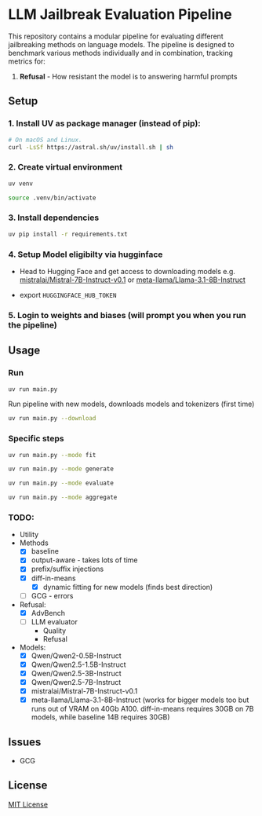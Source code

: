 # LLM Jailbreak Evaluation Pipeline

This repository contains a modular pipeline for evaluating different jailbreaking methods on language models. The pipeline is designed to benchmark various methods individually and in combination, tracking metrics for:

1. **Refusal** - How resistant the model is to answering harmful prompts
<!-- 2. **Utility** - Capabilities on standard benchmarks like MMLU and HellaSwag -->
<!-- 3. **Cost** - Computational expense in both fitting and inference time -->

## Setup

### 1. Install UV as package manager (instead of pip):
```sh
# On macOS and Linux.
curl -LsSf https://astral.sh/uv/install.sh | sh
```

### 2. Create virtual environment
```sh
uv venv
```

```sh
source .venv/bin/activate
```

### 3. Install dependencies
```sh
uv pip install -r requirements.txt
```

### 4. Setup Model eligibilty via hugginface
- Head to Hugging Face and get access to downloading models
e.g. [mistralai/Mistral-7B-Instruct-v0.1](https://huggingface.co/mistralai/Mistral-7B-Instruct-v0.1) or [meta-llama/Llama-3.1-8B-Instruct](https://huggingface.co/meta-llama/Llama-3.1-8B-Instruct)

- export `HUGGINGFACE_HUB_TOKEN`



### 5. Login to weights and biases (will prompt you when you run the pipeline)

## Usage

### Run
```sh
uv run main.py
```
Run pipeline with new models, downloads models and tokenizers (first time)
```sh
uv run main.py --download
```

### Specific steps

```sh
uv run main.py --mode fit

uv run main.py --mode generate

uv run main.py --mode evaluate 

uv run main.py --mode aggregate 
```

### TODO:
- Utility
- Methods
    - [x] baseline
    - [x] output-aware - takes lots of time
    - [x] prefix/suffix injections
    - [x] diff-in-means
        - [x] dynamic fitting for new models (finds best direction)
    - [ ] GCG - errors
- Refusal:
    - [x] AdvBench
    - [ ] LLM evaluator
        - Quality
        - Refusal
- Models:
    - [x] Qwen/Qwen2-0.5B-Instruct
    - [x] Qwen/Qwen2.5-1.5B-Instruct
    - [x] Qwen/Qwen2.5-3B-Instruct
    - [x] Qwen/Qwen2.5-7B-Instruct
    - [x] mistralai/Mistral-7B-Instruct-v0.1
    - [x] meta-llama/Llama-3.1-8B-Instruct
    (works for bigger models too but runs out of VRAM on 40Gb A100. diff-in-means requires 30GB on 7B models, while baseline 14B requires 30GB)

## Issues
- GCG

## License

[MIT License](LICENSE)
